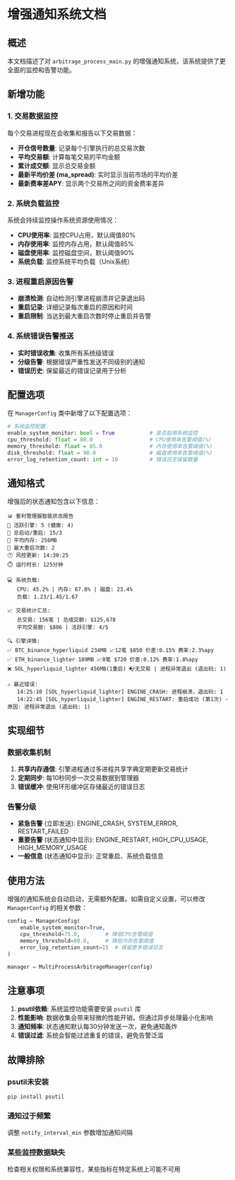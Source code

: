 # 增强通知系统文档

## 概述

本文档描述了对 `arbitrage_process_main.py` 的增强通知系统，该系统提供了更全面的监控和告警功能。

## 新增功能

### 1. 交易数据监控

每个交易进程现在会收集和报告以下交易数据：

- **开仓信号数量**: 记录每个引擎执行的总交易次数
- **平均交易额**: 计算每笔交易的平均金额
- **累计成交额**: 显示总交易金额
- **最新平均价差 (ma_spread)**: 实时显示当前市场的平均价差
- **最新费率差APY**: 显示两个交易所之间的资金费率差异

### 2. 系统负载监控

系统会持续监控操作系统资源使用情况：

- **CPU使用率**: 监控CPU占用，默认阈值80%
- **内存使用率**: 监控内存占用，默认阈值85%
- **磁盘使用率**: 监控磁盘空间，默认阈值90%
- **系统负载**: 监控系统平均负载（Unix系统）

### 3. 进程重启原因告警

- **崩溃检测**: 自动检测引擎进程崩溃并记录退出码
- **重启记录**: 详细记录每次重启的原因和时间
- **重启限制**: 当达到最大重启次数时停止重启并告警

### 4. 系统错误告警推送

- **实时错误收集**: 收集所有系统级错误
- **分级告警**: 根据错误严重性发送不同级别的通知
- **错误历史**: 保留最近的错误记录用于分析

## 配置选项

在 `ManagerConfig` 类中新增了以下配置选项：

```python
# 系统监控配置
enable_system_monitor: bool = True           # 是否启用系统监控
cpu_threshold: float = 80.0                  # CPU使用率告警阈值(%)
memory_threshold: float = 85.0               # 内存使用率告警阈值(%)
disk_threshold: float = 90.0                 # 磁盘使用率告警阈值(%)
error_log_retention_count: int = 10          # 错误日志保留数量
```

## 通知格式

增强后的状态通知包含以下信息：

```
📊 套利管理器智能状态报告
🤖 活跃引擎: 5 (健康: 4)
🚀 总启动/重启: 15/3
💾 平均内存: 256MB
🔄 最大重启次数: 2
🕐 风控更新: 14:30:25
⏱️ 运行时长: 125分钟

💻 系统负载:
   CPU: 45.2% | 内存: 67.8% | 磁盘: 23.4%
   负载: 1.23/1.45/1.67

📈 交易统计汇总:
   总交易: 156笔 | 总成交额: $125,678
   平均交易额: $806 | 活跃引擎: 4/5

🔍 引擎详情:
✅ BTC_binance_hyperliquid 234MB 📈12笔 $850 价差:0.15% 费率:2.3%apy
✅ ETH_binance_lighter 189MB 📈8笔 $720 价差:0.12% 费率:1.8%apy
❌ SOL_hyperliquid_lighter 456MB(1重启) 📭无交易 | 进程异常退出 (退出码: 1)

⚠️ 最近错误:
   14:25:10 [SOL_hyperliquid_lighter] ENGINE_CRASH: 进程崩溃，退出码: 1
   14:22:45 [SOL_hyperliquid_lighter] ENGINE_RESTART: 重启成功 (第1次) - 原因: 进程异常退出 (退出码: 1)
```

## 实现细节

### 数据收集机制

1. **共享内存通信**: 引擎进程通过多进程共享字典定期更新交易统计
2. **定期同步**: 每10秒同步一次交易数据到管理器
3. **错误缓冲**: 使用环形缓冲区存储最近的错误日志

### 告警分级

- **紧急告警** (立即发送): ENGINE_CRASH, SYSTEM_ERROR, RESTART_FAILED
- **重要告警** (状态通知中显示): ENGINE_RESTART, HIGH_CPU_USAGE, HIGH_MEMORY_USAGE
- **一般信息** (状态通知中显示): 正常重启、系统负载信息

## 使用方法

增强的通知系统会自动启动，无需额外配置。如需自定义设置，可以修改 `ManagerConfig` 的相关参数：

```python
config = ManagerConfig(
    enable_system_monitor=True,
    cpu_threshold=75.0,        # 降低CPU告警阈值
    memory_threshold=80.0,     # 降低内存告警阈值
    error_log_retention_count=15  # 保留更多错误日志
)

manager = MultiProcessArbitrageManager(config)
```

## 注意事项

1. **psutil依赖**: 系统监控功能需要安装 `psutil` 库
2. **性能影响**: 数据收集会带来轻微的性能开销，但通过异步处理最小化影响
3. **通知频率**: 状态通知默认每30分钟发送一次，避免通知轰炸
4. **错误过滤**: 系统会智能过滤重复的错误，避免告警泛滥

## 故障排除

### psutil未安装
```
pip install psutil
```

### 通知过于频繁
调整 `notify_interval_min` 参数增加通知间隔

### 某些监控数据缺失
检查相关权限和系统兼容性，某些指标在特定系统上可能不可用